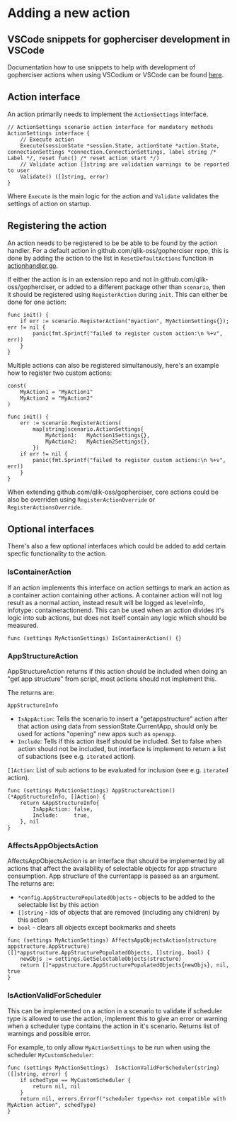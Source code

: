 # Adding a new action

## VSCode snippets for gopherciser development in VSCode

Documentation how to use snippets to help with development of gopherciser actions when using VSCodium or VSCode can be found [here](./docs/vscode/Readme.md).

## Action interface

An action primarily needs to implement the `ActionSettings` interface.

```golang
// ActionSettings scenario action interface for mandatory methods
ActionSettings interface {
    // Execute action
    Execute(sessionState *session.State, actionState *action.State, connectionSettings *connection.ConnectionSettings, label string /* Label */, reset func() /* reset action start */)
    // Validate action []string are validation warnings to be reported to user
    Validate() ([]string, error)
}
```

Where `Execute` is the main logic for the action and `Validate` validates the settings of action on startup.

## Registering the action

An action needs to be registered to be be able to be found by the action handler. For a default action in github.com/qlik-oss/gopherciser repo, this is done by adding the action to the list in `ResetDefaultActions` function in [actionhandler.go](../../scenario/actionhandler.go).

If either the action is in an extension repo and not in github.com/qlik-oss/gopherciser, or added to a different package other than `scenario`, then it should be registered using `RegisterAction` during `init`. This can either be done for one action:

```golang
func init() {
    if err := scenario.RegisterAction("myaction", MyActionSettings{}); err != nil {
        panic(fmt.Sprintf("failed to register custom action:\n %+v", err))
    }
}
```

Multiple actions can also be registered simultanously, here's an example how to register two custom actions:

```golang
const(
    MyAction1 = "MyAction1"
    MyAction2 = "MyAction2"
)

func init() {
	err := scenario.RegisterActions(
		map[string]scenario.ActionSettings{
			MyAction1:   MyAction1Settings{},
			MyAction2:   MyAction2Settings{},
		})
	if err != nil {
		panic(fmt.Sprintf("failed to register custom actions:\n %+v", err))
	}
}
```

When extending github.com/qlik-oss/gopherciser, core actions could be also be overriden using `RegisterActionOverride` or `RegisterActionsOverride`.

## Optional interfaces

There's also a few optional interfaces which could be added to add certain specfic functionality to the action.

### IsContainerAction

If an action implements this interface on action settings to mark an action as a container action containing other actions. A container action will not log result as a normal action, instead result will be logged as level=info, infotype: containeractionend. This can be used when an action divides it's logic into sub actions, but does not itself contain any logic which should be measured.

```golang
func (settings MyActionSettings) IsContainerAction() {}
```

### AppStructureAction

AppStructureAction returns if this action should be included when doing an "get app structure" from script, most actions should not implement this.

The returns are:

`AppStructureInfo`
* `IsAppAction`: Tells the scenario to insert a "getappstructure" action after that action using data from sessionState.CurrentApp, should only be used for actions "opening" new apps such as `openapp`.
* `Include`: Tells if this action itself should be included. Set to false when action should not be included, but interface is implement to return a list of subactions (see e.g. `iterated` action). 

`[]Action`: List of sub actions to be evaluated for inclusion (see e.g. `iterated` action).

```golang
func (settings MyActionSettings) AppStructureAction() (*AppStructureInfo, []Action) {
	return &AppStructureInfo{
		IsAppAction: false,
		Include:     true,
	}, nil
}
```

### AffectsAppObjectsAction

AffectsAppObjectsAction is an interface that should be implemented by all actions that affect the availability of selectable objects for app structure consumption. App structure of the currentapp is passed as an argument. The returns are:

* `*config.AppStructurePopulatedObjects` - objects to be added to the selectable list by this action
* `[]string` - ids of objects that are removed (including any children) by this action
* `bool` - clears all objects except bookmarks and sheets

```golang
func (settings MyActionSettings) AffectsAppObjectsAction(structure appstructure.AppStructure) ([]*appstructure.AppStructurePopulatedObjects, []string, bool) {
    newObjs := settings.GetSelectableObjects(structure)
    return []*appstructure.AppStructurePopulatedObjects{newObjs}, nil, true
}
```

### IsActionValidForScheduler

This can be implemented on a action in a scenario to validate if scheduler type is allowed to use the action, implement this to give an error or warning when a scheduler type contains the action in it's scenario. Returns list of warnings and possible error.

For example, to only allow `MyActionSettings` to be run when using the scheduler `MyCustomScheduler`:

```golang
func (settings MyActionSettings)  IsActionValidForScheduler(string) ([]string, error) {
	if schedType == MyCustomScheduler {
		return nil, nil
	}
	return nil, errors.Errorf("scheduler type<%s> not compatible with MyAction action", schedType)
}
```
